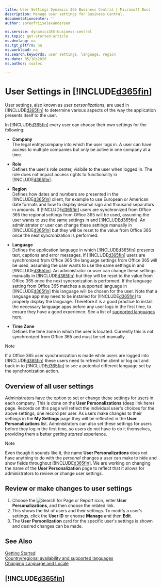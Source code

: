 ```yaml
---
title: User Settings Dynamics 365 Business Central | Microsoft Docs
description: Manage user settings for Business Central.
documentationcenter: ''
author: sorenfriisalexandersen

ms.service: dynamics365-business-central
ms.topic: get-started-article
ms.devlang: na
ms.tgt_pltfrm: na
ms.workload: na
ms.search.keywords: user settings, language, region
ms.date: 05/18/2020
ms.author: soalex

---
```

# User Settings in [!INCLUDE[d365fin](../../includes/d365fin_md.md)]

User settings, also known as user *personlizations*, are used in [!INCLUDE[d365fin](../../includes/d365fin_md.md)] to determine various aspects of the way the application presents itself to the user.  

In [!INCLUDE[d365fin](../../includes/d365fin_md.md)] every user can choose their own settings for the following:

* **Company**  
The legal entity/company into which the user logs in. A user can have access to multiple companies but only be active in one company at a time.

* **Role**  
Defines the user's role center, visibile to the user when logged in. The role does not impact access rights to functionality in [!INCLUDE[d365fin](../../includes/d365fin_md.md)]. 

* **Region**  
Defines how dates and numbers are presented in the [!INCLUDE[d365fin](../../includes/d365fin_md.md)] client, for example to use European or American date formats and how to display decimal sign and thousand separators in amounts. If [!INCLUDE[d365fin](../../includes/d365fin_md.md)] users are synchronized from Office 365 the regional settings from Office 365 will be used, assuming the user wants to use the same settings in and [!INCLUDE[d365fin](../../includes/d365fin_md.md)]. An administrator or user can change these settings manually in [!INCLUDE[d365fin](../../includes/d365fin_md.md)] but they will be reset to the value from Office 365 once the next syncronization is performed.

 * **Language**  
 Defines the application language in which [!INCLUDE[d365fin](../../includes/d365fin_md.md)] presents text, captions and error messages. If [!INCLUDE[d365fin](../../includes/d365fin_md.md)] users are synchronized from Office 365 the language settings from Office 365 will be used, assuming the user wants to use the same settings in and [!INCLUDE[d365fin](../../includes/d365fin_md.md)]. An administrator or user can change these settings manually in [!INCLUDE[d365fin](../../includes/d365fin_md.md)] but they will be reset to the value from Office 365 once the next syncronization is performed.
 If the language setting from Office 365 matches a supported language in [!INCLUDE[d365fin](../../includes/d365fin_md.md)] this language will be chosen for the user. Note that a language app may need to be installed for [!INCLUDE[d365fin](../../includes/d365fin_md.md)] to properly display the language. Therefore it is a good practice to install the necessary language apps before any user logs in the first time, to ensure they have a good experience. See a list of [supported languages here](https://docs.microsoft.com/en-us/dynamics365/business-central/dev-itpro/compliance/apptest-countries-and-translations). 
  
* **Time Zone**  
Defines the time zone in which the user is located. Currently this is not synchronized from Office 365 and must be set manually.

> [!NOTE]
> If a Office 365 user synchronization is made while users are logged into [!INCLUDE[d365fin](../../includes/d365fin_md.md)] these users need to refresh the client or log out and back in to [!INCLUDE[d365fin](../../includes/d365fin_md.md)] to see a potential different language set by the synchronization action.

## Overview of all user settings
Administrators have the option to set or change these settings for users in each company. This is done on the **User Personalizations** (deep link here) page. Records on this page will reflect the individual user's choices for the above settings, one record per user. As users make changes to their settings in the **My Settings** page they will be reflected in the **User Personalizations** list. Administrators can also set these settings for users before they log in the first time, so users do not have to do it themselves, providing them a better *getting started* experience.

> [!NOTE]
> Even though it sounds like it, the name **User Personalizations** does not have anything to do with the *personal* changes a user can make to hide and show fields throughout [!INCLUDE[d365fin](../../includes/d365fin_md.md)]. We are working on changing the name of the **User Personalization** page to reflect that it allows for administrators to review or change user settings. 

## Review or make changes to user settings

1. Choose the ![Search for Page or Report](../../media/ui-search/search_small.png "Search for Page or Report icon") icon, enter **User Personalizations**, and then choose the related link.
2. This shows the list of users and their settings. To modify a user's settings, click the **User ID** or choose **Manage** and then **Edit**.
3. The **User Personlization** card for the specific user's settings is shown and desired changes can be made. 

## See Also
[Getting Started](product-get-started.md)  
[Country/regional availability and supported languages](https://docs.microsoft.com/en-us/dynamics365/business-central/dev-itpro/compliance/apptest-countries-and-translations)  
[Changing Language and Locale](https://docs.microsoft.com/en-us/dynamics365/business-central/about-locale-language) 

## [!INCLUDE[d365fin](includes/free_trial_md.md)]  
